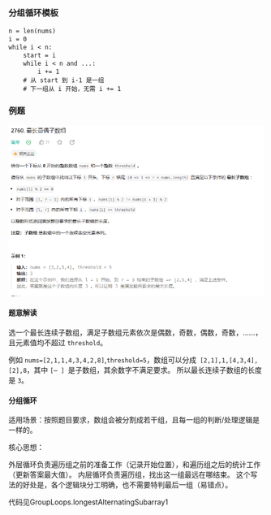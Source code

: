 ### 分组循环模板
    n = len(nums)
    i = 0
    while i < n:
        start = i
        while i < n and ...:
            i += 1
        # 从 start 到 i-1 是一组
        # 下一组从 i 开始，无需 i += 1

### 例题
![leetcode2760](../img/leetcode2760.png "leetcode2760") 

#### 题意解读  
选一个最长连续子数组，满足子数组元素依次是偶数，奇数，偶数，奇数，……，且元素值均不超过 `threshold`。

例如 `nums=[2,1,1,4,3,4,2,8]`,`threshold=5`，数组可以分成` [2,1],1,[4,3,4],[2],8`，其中 `[⋯ ] `是子数组，其余数字不满足要求。
所以最长连续子数组的长度是 `3`。

#### 分组循环
适用场景：按照题目要求，数组会被分割成若干组，且每一组的判断/处理逻辑是一样的。

核心思想：

外层循环负责遍历组之前的准备工作（记录开始位置），和遍历组之后的统计工作（更新答案最大值）。
内层循环负责遍历组，找出这一组最远在哪结束。
这个写法的好处是，各个逻辑块分工明确，也不需要特判最后一组（易错点）。

代码见GroupLoops.longestAlternatingSubarray1

